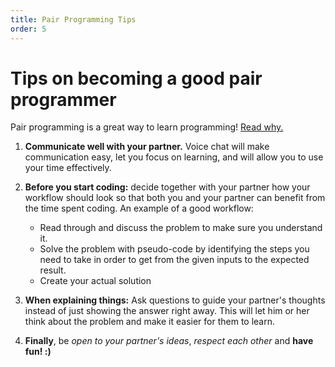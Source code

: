```yaml
---
title: Pair Programming Tips
order: 5
---
```

# Tips on becoming a good pair programmer

Pair programming is a great way to learn programming! [Read why.](Pair-Programming-Why)

1. **Communicate well with your partner.** Voice chat will make communication easy, let you focus on learning, and will allow you to use your time effectively.

2. **Before you start coding:** decide together with your partner how your workflow should look so that both you and your partner can benefit from the time spent coding. An example of a good workflow:
    - Read through and discuss the problem to make sure you understand it.
    - Solve the problem with pseudo-code by identifying the steps you need to take in order to get from the given inputs to the expected result.
    - Create your actual solution

3. **When explaining things:** Ask questions to guide your partner's thoughts instead of just showing the answer right away. This will let him or her think about the problem and make it easier for them to learn.

4. **Finally**, be *open to your partner's ideas*, *respect each other* and **have fun! :)**
